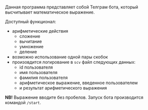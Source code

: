 Данная программа представляет собой Телграм бота, который высчитывает математическое выражение.

Доступный функционал:
+ арифметические действия
    - сложение
    - вычитание
    - умножение
    - деление
+ возможно использование одной пары скобок
+ произовдится логирование в `scv` файл следующих данных:
    - id пользователя
    - имя пользователя
    - фамилия пользователя
    - арифметическое выражение, введенное пользователем
    - и результат арифметического выражения

**NB!** Выражение вводите без пробелов. Запуск бота производится командой `/start`. 